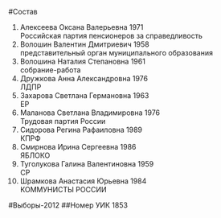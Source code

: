 #Состав
1. Алексеева Оксана Валерьевна 1971   
    Российская партия пенсионеров за справедливость
2. Волошин Валентин Дмитриевич 1958   
    представительный орган муниципального образования
3. Волошина Наталия Степановна 1961   
    собрание-работа
4. Дружкова Анна Александровна 1976   
    ЛДПР
5. Захарова Светлана Германовна 1963   
    ЕР
6. Маланова Светлана Владимировна 1976   
    Трудовая партия России
7. Сидорова Регина Рафаиловна 1989   
    КПРФ
8. Смирнова Ирина Сергеевна 1986   
    ЯБЛОКО
9. Туголукова Галина Валентиновна 1959   
    СР
10. Шрамкова Анастасия Юрьевна 1984   
    КОММУНИСТЫ РОССИИ

#Выборы-2012
##Номер УИК
1853